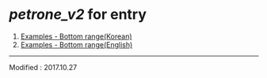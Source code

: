 
# *petrone_v2* for entry

 1. [Examples - Bottom range(Korean)](./examples_01_bottom_range_korean/)
 2. [Examples - Bottom range(English)](./examples_01_bottom_range_english/)



---

Modified : 2017.10.27